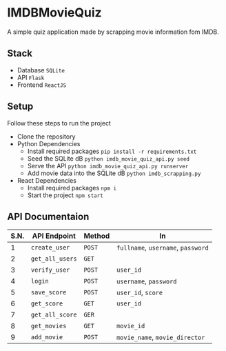 # IMDBMovieQuiz
A simple quiz application made by scrapping movie information fom IMDB.

## Stack
* Database `SQLite`
* API `Flask`
* Frontend `ReactJS`

## Setup
Follow these steps to run the project

* Clone the repository 
* Python Dependencies
  * Install required packages `pip install -r requirements.txt`
  * Seed the SQLite dB `python imdb_movie_quiz_api.py seed`
  * Serve the API `python imdb_movie_quiz_api.py runserver`
  * Add movie data into the SQLite dB `python imdb_scrapping.py`
* React Dependencies
  * Install required packages `npm i`
  * Start the project `npm start`

## API Documentaion

S.N. | API Endpoint | Method | In 
--- | --- | --- | --- 
1 | `create_user` | `POST` | `fullname`, `username`, `password` 
2 | `get_all_users` | `GET` |  
3 | `verify_user` | `POST` | `user_id` 
4 | `login` | `POST` | `username`, `password` 
5 | `save_score` | `POST` | `user_id`, `score`
6 | `get_score` | `GET` | `user_id` | 
7 | `get_all_score` | `GER` | 
8 | `get_movies` | `GET` | `movie_id` 
9 | `add_movie` | `POST` | `movie_name`, `movie_director` 

